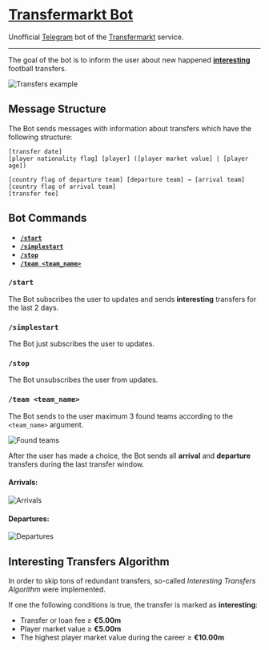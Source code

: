 # [Transfermarkt Bot](https://t.me/transfermarktbot)

Unofficial [Telegram](https://telegram.org/) bot of the [Transfermarkt](https://www.transfermarkt.com) service.

---

The goal of the bot is to inform the user about new happened [**interesting**](#interesting-transfers-algorithm) football transfers.

![Transfers example](https://user-images.githubusercontent.com/31989569/93109085-462f2200-f6bc-11ea-8ac1-facca8f956a8.JPG)

## Message Structure

The Bot sends messages with information about transfers which have the following structure:

```
[transfer date]
[player nationality flag] [player] ([player market value] | [player age])

[country flag of departure team] [departure team] → [arrival team] [country flag of arrival team]
[transfer fee]
```

## Bot Commands

-   [**`/start`**](#start)
-   [**`/simplestart`**](#simplestart)
-   [**`/stop`**](#stop)
-   [**`/team <team_name>`**](#team-team_name)

### `/start`

The Bot subscribes the user to updates and sends **interesting** transfers for the last 2 days.

### `/simplestart`

The Bot just subscribes the user to updates.

### `/stop`

The Bot unsubscribes the user from updates.

### `/team <team_name>`

The Bot sends to the user maximum 3 found teams according to the `<team_name>` argument.

![Found teams](https://user-images.githubusercontent.com/31989569/93117113-fdc93180-f6c6-11ea-9ef7-90076218b1db.JPG)

After the user has made a choice, the Bot sends all **arrival** and **departure** transfers during the last transfer window.

#### Arrivals:

![Arrivals](https://user-images.githubusercontent.com/31989569/93117221-2c470c80-f6c7-11ea-9c0f-274d9d2fa2ea.JPG)

#### Departures:

![Departures](https://user-images.githubusercontent.com/31989569/93117217-2b15df80-f6c7-11ea-8013-d908c503af26.JPG)

## Interesting Transfers Algorithm

In order to skip tons of redundant transfers, so-called _Interesting Transfers Algorithm_ were implemented.

If one the following conditions is true, the transfer is marked as **interesting**:

-   Transfer or loan fee ≥ **€5.00m**
-   Player market value ≥ **€5.00m**
-   The highest player market value during the career ≥ **€10.00m**
